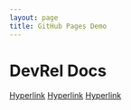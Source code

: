 ```yaml
---
layout: page
title: GitHub Pages Demo
---
```


# DevRel Docs

[Hyperlink](https://grgarceau.github.io/samplePDFDoc.pdf)
[Hyperlink](https://grgarceau.github.io/samplePDFDoc.docx)
[Hyperlink](https://grgarceau.github.io/samplePDFDoc.pptx)
